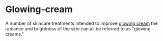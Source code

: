 # Glowing-cream
A number of skincare treatments intended to improve <a href="https://ceporel.com/products/gold-hyaluronic-lifting-serum-1?variant=43746805449012">glowing cream</a> the radiance and brightness of the skin can all be referred to as "glowing creams."
